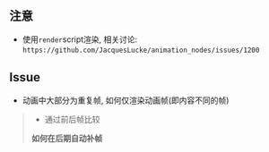 ## 注意
- 使用`render`script渲染, 相关讨论: `https://github.com/JacquesLucke/animation_nodes/issues/1200`

## Issue
- 动画中大部分为重复帧, 如何仅渲染动画帧(即内容不同的帧)

> - 通过前后帧比较
> 
> __如何在后期自动补帧__